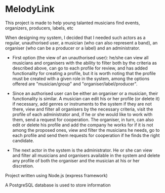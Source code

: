 # MelodyLink
This project is made to help young talanted musicians find events, organizers, producers, labels, etc

When designing my system, I decided that I needed such actors as a regular, unauthorised user, a musician (who can also represent a band), an organiser (who can be a producer or a label) and an administrator. 

- First option (the view of an unauthorised user): he/she can view all musicians and organisers with the ability to filter both by the criteria as described above, can go to each profile for review, and has added functionality for creating a profile, but it is worth noting that the profile must be created with a given role in the system, among the options offered are "musician/group" and "organiser/label/producer".

- Since an authorised user can be either an organiser or a musician, their functionality is similar. A musician can edit his or her profile (or delete it) if necessary, add genres or instruments to the system if they are not there, view and filter all organisers by the necessary criteria, visit the profile of each administrator and, if he or she would like to work with them, send a request for cooperation. The organiser, in turn, can also edit or delete his profile and add the company he works for if it is not among the proposed ones, view and filter the musicians he needs, go to each profile and send them requests for cooperation if he finds the right candidate.

- The next actor in the system is the administrator. He or she can view and filter all musicians and organisers available in the system and delete any profile of both the organiser and the musician at his or her discretion.

Project written using Node.js (express framework)

A PostgreSQL database is used to store information


